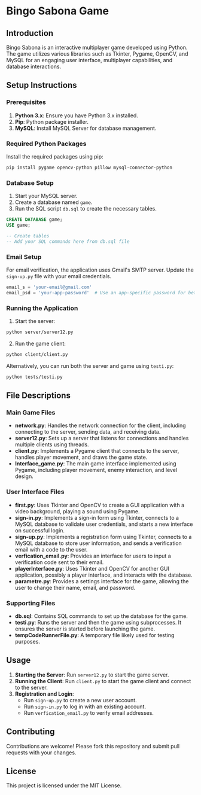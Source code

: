 
# Bingo Sabona Game

## Introduction

Bingo Sabona is an interactive multiplayer game developed using Python. The game utilizes various libraries such as Tkinter, Pygame, OpenCV, and MySQL for an engaging user interface, multiplayer capabilities, and database interactions.

## Setup Instructions

### Prerequisites

1. **Python 3.x**: Ensure you have Python 3.x installed.
2. **Pip**: Python package installer.
3. **MySQL**: Install MySQL Server for database management.

### Required Python Packages

Install the required packages using pip:

```bash
pip install pygame opencv-python pillow mysql-connector-python
```

### Database Setup

1. Start your MySQL server.
2. Create a database named `game`.
3. Run the SQL script `db.sql` to create the necessary tables.

```sql
CREATE DATABASE game;
USE game;

-- Create tables
-- Add your SQL commands here from db.sql file
```

### Email Setup

For email verification, the application uses Gmail's SMTP server. Update the `sign-up.py` file with your email credentials.

```python
email_s = 'your-email@gmail.com'
email_psd = 'your-app-password'  # Use an app-specific password for better security
```

### Running the Application

1. Start the server:

```bash
python server/server12.py
```

2. Run the game client:

```bash
python client/client.py
```

Alternatively, you can run both the server and game using `testi.py`:

```bash
python tests/testi.py
```

## File Descriptions

### Main Game Files

- **network.py**: Handles the network connection for the client, including connecting to the server, sending data, and receiving data.
- **server12.py**: Sets up a server that listens for connections and handles multiple clients using threads.
- **client.py**: Implements a Pygame client that connects to the server, handles player movement, and draws the game state.
- **Interface_game.py**: The main game interface implemented using Pygame, including player movement, enemy interaction, and level design.

### User Interface Files

- **first.py**: Uses Tkinter and OpenCV to create a GUI application with a video background, playing a sound using Pygame.
- **sign-in.py**: Implements a sign-in form using Tkinter, connects to a MySQL database to validate user credentials, and starts a new interface on successful login.
- **sign-up.py**: Implements a registration form using Tkinter, connects to a MySQL database to store user information, and sends a verification email with a code to the user.
- **verfication_email.py**: Provides an interface for users to input a verification code sent to their email.
- **playerInterface.py**: Uses Tkinter and OpenCV for another GUI application, possibly a player interface, and interacts with the database.
- **parametre.py**: Provides a settings interface for the game, allowing the user to change their name, email, and password.

### Supporting Files

- **db.sql**: Contains SQL commands to set up the database for the game.
- **testi.py**: Runs the server and then the game using subprocesses. It ensures the server is started before launching the game.
- **tempCodeRunnerFile.py**: A temporary file likely used for testing purposes.

## Usage

1. **Starting the Server**: Run `server12.py` to start the game server.
2. **Running the Client**: Run `client.py` to start the game client and connect to the server.
3. **Registration and Login**:
   - Run `sign-up.py` to create a new user account.
   - Run `sign-in.py` to log in with an existing account.
   - Run `verfication_email.py` to verify email addresses.

## Contributing

Contributions are welcome! Please fork this repository and submit pull requests with your changes.

## License

This project is licensed under the MIT License.

